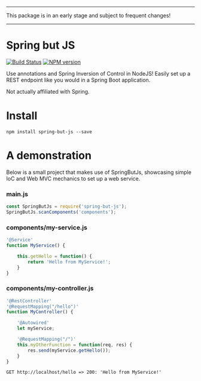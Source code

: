 ___
This package is in an early stage and subject to frequent changes!
___

# Spring but JS
[![Build Status](https://travis-ci.org/evertverschoor/spring-but-js.svg?branch=master)](https://travis-ci.org/evertverschoor/spring-but-js) [![NPM version](https://badge.fury.io/js/spring-but-js.svg)](https://www.npmjs.com/package/spring-but-js)

Use annotations and Spring Inversion of Control in NodeJS! Easily set up a REST endpoint like you would in a Spring Boot application.

Not actually affiliated with Spring.

# Install
```
npm install spring-but-js --save
```

# A demonstration
Below is a small project that makes use of SpringButJs, showcasing simple IoC and Web MVC mechanics to set up a web service.

### main.js
``` javascript
const SpringButJs = require('spring-but-js');
SpringButJs.scanComponents('components');
```

### components/my-service.js
``` javascript
'@Service'
function MyService() {

    this.getHello = function() {
        return 'Hello from MyService!';
    }
}
```

### components/my-controller.js
``` javascript
'@RestController'
'@RequestMapping("/hello")'
function MyController() {

    '@Autowired'
    let myService;

    '@RequestMapping("/")'
    this.myOtherFunction = function(req, res) {
        res.send(myService.getHello());
    }
}
```

```
GET http://localhost/hello => 200: 'Hello from MyService!'
```